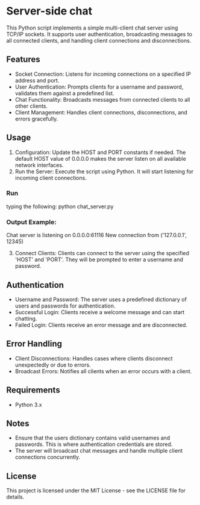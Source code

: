 # Server-side chat

This Python script implements a simple multi-client chat server using TCP/IP sockets. It supports user authentication, broadcasting messages to all connected clients,
and handling client connections and disconnections.

## Features
* Socket Connection: Listens for incoming connections on a specified IP address and port.
* User Authentication: Prompts clients for a username and password, validates them against a predefined list.
* Chat Functionality: Broadcasts messages from connected clients to all other clients.
* Client Management: Handles client connections, disconnections, and errors gracefully.

## Usage
1. Configuration: Update the HOST and PORT constants if needed. The default HOST value of 0.0.0.0 makes the server listen on all available network interfaces.
2. Run the Server: Execute the script using Python. It will start listening for incoming client connections.

### Run
typing the following: python chat_server.py

### Output Example:
Chat server is listening on 0.0.0.0:61116
New connection from ('127.0.0.1', 12345)

3. Connect Clients: Clients can connect to the server using the specified 'HOST' and 'PORT'. They will be prompted to enter a username and password.

## Authentication
* Username and Password: The server uses a predefined dictionary of users and passwords for authentication.
* Successful Login: Clients receive a welcome message and can start chatting.
* Failed Login: Clients receive an error message and are disconnected.

## Error Handling
* Client Disconnections: Handles cases where clients disconnect unexpectedly or due to errors.
* Broadcast Errors: Notifies all clients when an error occurs with a client.

## Requirements
* Python 3.x

## Notes
* Ensure that the users dictionary contains valid usernames and passwords. This is where authentication credentials are stored.
* The server will broadcast chat messages and handle multiple client connections concurrently.

## License
This project is licensed under the MIT License - see the LICENSE file for details.
